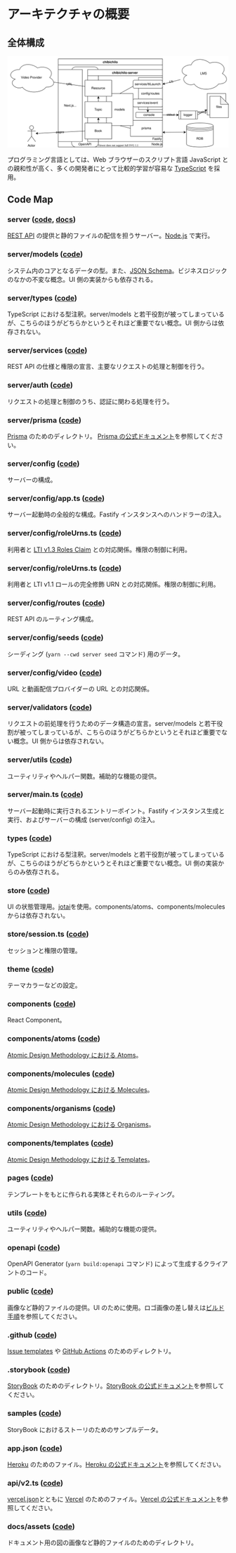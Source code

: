 # アーキテクチャの概要

## 全体構成

![アーキテクチャの構成図](docs/assets/arch.svg)

プログラミング言語としては、Web ブラウザーのスクリプト言語 JavaScript との親和性が高く、多くの開発者にとって比較的学習が容易な [TypeScript](https://www.typescriptlang.org/) を採用。

## Code Map

### server ([code](https://github.com/npocccties/chibichilo/tree/master/server), [docs](https://github.com/npocccties/chibichilo/tree/master/server#readme))

[REST API](https://developer.mozilla.org/ja/docs/Glossary/REST) の提供と静的ファイルの配信を担うサーバー。[Node.js](https://nodejs.org/) で実行。

### server/models ([code](https://github.com/npocccties/chibichilo/tree/master/server/models))

システム内のコアとなるデータの型。また、[JSON Schema](https://json-schema.org/)。ビジネスロジックのなかの不変な概念。UI 側の実装からも依存される。

### server/types ([code](https://github.com/npocccties/chibichilo/tree/master/server/types))

TypeScript における型注釈。server/models と若干役割が被ってしまっているが、こちらのほうがどちらかというとそれほど重要でない概念。UI 側からは依存されない。

### server/services ([code](https://github.com/npocccties/chibichilo/tree/master/server/services))

REST API の仕様と権限の宣言、主要なリクエストの処理と制御を行う。

### server/auth ([code](https://github.com/npocccties/chibichilo/tree/master/server/auth))

リクエストの処理と制御のうち、認証に関わる処理を行う。

### server/prisma ([code](https://github.com/npocccties/chibichilo/tree/master/server/prisma))

[Prisma](https://www.prisma.io/) のためのディレクトリ。 [Prisma の公式ドキュメント](https://www.prisma.io/docs/)を参照してください。

### server/config ([code](https://github.com/npocccties/chibichilo/tree/master/server/config))

サーバーの構成。

### server/config/app.ts ([code](https://github.com/npocccties/chibichilo/blob/master/server/config/app.ts))

サーバー起動時の全般的な構成。Fastify インスタンスへのハンドラーの注入。

### server/config/roleUrns.ts ([code](https://github.com/npocccties/chibichilo/blob/master/server/config/roleUrns.ts))

利用者と [LTI v1.3 Roles Claim](https://www.imsglobal.org/spec/lti/v1p3/#roles-claim) との対応関係。権限の制御に利用。

### server/config/roleUrns.ts ([code](https://github.com/npocccties/chibichilo/blob/master/server/config/roleUrns.ts))

利用者と LTI v1.1 ロールの完全修飾 URN との対応関係。権限の制御に利用。

### server/config/routes ([code](https://github.com/npocccties/chibichilo/tree/master/server/config/routes))

REST API のルーティング構成。

### server/config/seeds ([code](https://github.com/npocccties/chibichilo/tree/master/server/config/seeds))

シーディング (`yarn --cwd server seed` コマンド) 用のデータ。

### server/config/video ([code](https://github.com/npocccties/chibichilo/tree/master/server/config/video))

URL と動画配信プロバイダーの URL との対応関係。

### server/validators ([code](https://github.com/npocccties/chibichilo/tree/master/server/validators))

リクエストの前処理を行うためのデータ構造の宣言。server/models と若干役割が被ってしまっているが、こちらのほうがどちらかというとそれほど重要でない概念。UI 側からは依存されない。

### server/utils ([code](https://github.com/npocccties/chibichilo/tree/master/server/utils))

ユーティリティやヘルパー関数。補助的な機能の提供。

### server/main.ts ([code](https://github.com/npocccties/chibichilo/blob/master/server/main.ts))

サーバー起動時に実行されるエントリーポイント。Fastify インスタンス生成と実行、およびサーバーの構成 (server/config) の注入。

### types ([code](https://github.com/npocccties/chibichilo/tree/master/types))

TypeScript における型注釈。server/models と若干役割が被ってしまっているが、こちらのほうがどちらかというとそれほど重要でない概念。UI 側の実装からのみ依存される。

### store ([code](https://github.com/npocccties/chibichilo/tree/master/store))

UI の状態管理用。[jotai](https://github.com/pmndrs/jotai)を使用。components/atoms、components/molecules からは依存されない。

### store/session.ts ([code](https://github.com/npocccties/chibichilo/blob/master/store/session.ts))

セッションと権限の管理。

### theme ([code](https://github.com/npocccties/chibichilo/tree/master/theme))

テーマカラーなどの設定。

### components ([code](https://github.com/npocccties/chibichilo/tree/master/components))

React Component。

### components/atoms ([code](https://github.com/npocccties/chibichilo/tree/master/components/atoms))

[Atomic Design Methodology における Atoms](https://atomicdesign.bradfrost.com/chapter-2/#atoms)。

### components/molecules ([code](https://github.com/npocccties/chibichilo/tree/master/components/molecules))

[Atomic Design Methodology における Molecules](https://atomicdesign.bradfrost.com/chapter-2/#molecules)。

### components/organisms ([code](https://github.com/npocccties/chibichilo/tree/master/components/organisms))

[Atomic Design Methodology における Organisms](https://atomicdesign.bradfrost.com/chapter-2/#organisms)。

### components/templates ([code](https://github.com/npocccties/chibichilo/tree/master/components/templates))

[Atomic Design Methodology における Templates](https://atomicdesign.bradfrost.com/chapter-2/#templates)。

### pages ([code](https://github.com/npocccties/chibichilo/tree/master/pages))

テンプレートをもとに作られる実体とそれらのルーティング。

### utils ([code](https://github.com/npocccties/chibichilo/tree/master/utils))

ユーティリティやヘルパー関数。補助的な機能の提供。

### openapi ([code](https://github.com/npocccties/chibichilo/tree/master/openapi))

OpenAPI Generator (`yarn build:openapi` コマンド) によって生成するクライアントのコード。

### public ([code](https://github.com/npocccties/chibichilo/tree/master/public))

画像など静的ファイルの提供。UI のために使用。ロゴ画像の差し替えは[ビルド手順](INSTALL-ja.md)を参照してください。

### .github ([code](https://github.com/npocccties/chibichilo/tree/master/.github))

[Issue templates](https://docs.github.com/en/communities/using-templates-to-encourage-useful-issues-and-pull-requests/configuring-issue-templates-for-your-repository) や [GitHub Actions](https://github.co.jp/features/actions) のためのディレクトリ。

### .storybook ([code](https://github.com/npocccties/chibichilo/tree/master/.storybook))

[StoryBook](https://storybook.js.org/) のためのディレクトリ。[StoryBook の公式ドキュメント](https://storybook.js.org/docs/)を参照してください。

### samples ([code](https://github.com/npocccties/chibichilo/tree/master/samples))

StoryBook におけるストーリのためのサンプルデータ。

### app.json ([code](https://github.com/npocccties/chibichilo/blob/master/app.json))

[Heroku](https://heroku.com/) のためのファイル。[Heroku の公式ドキュメント](https://devcenter.heroku.com/articles/app-json-schema)を参照してください。

### api/v2.ts ([code](https://github.com/npocccties/chibichilo/blob/master/api/v2.ts))

[vercel.json](https://github.com/npocccties/chibichilo/tree/master/vercel.json)とともに [Vercel](https://vercel.com/) のためのファイル。[Vercel の公式ドキュメント](https://vercel.com/docs/configuration)を参照してください。

### docs/assets ([code](https://github.com/npocccties/chibichilo/tree/master/docs/assets))

ドキュメント用の図の画像など静的ファイルのためのディレクトリ。

